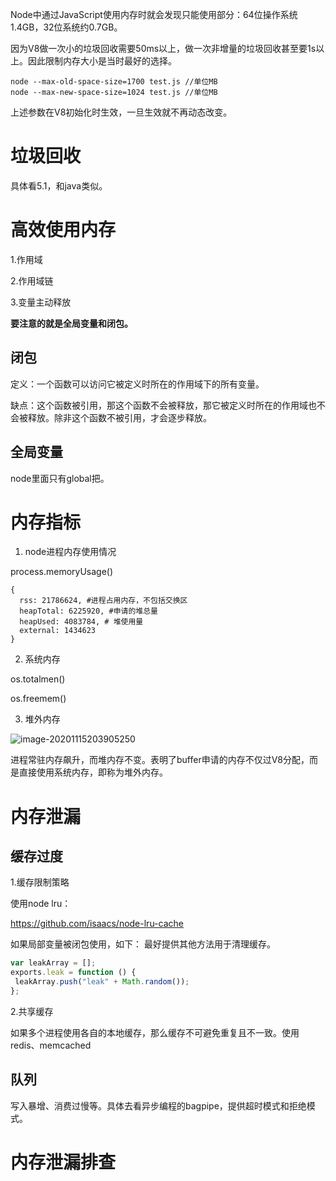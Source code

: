 Node中通过JavaScript使用内存时就会发现只能使用部分：64位操作系统1.4GB，32位系统约0.7GB。

因为V8做一次小的垃圾回收需要50ms以上，做一次非增量的垃圾回收甚至要1s以上。因此限制内存大小是当时最好的选择。

```shell
node --max-old-space-size=1700 test.js //单位MB
node --max-new-space-size=1024 test.js //单位MB
```

上述参数在V8初始化时生效，一旦生效就不再动态改变。

# 垃圾回收

具体看5.1，和java类似。

# 高效使用内存

1.作用域

2.作用域链

3.变量主动释放

**要注意的就是全局变量和闭包。**

## 闭包

定义：一个函数可以访问它被定义时所在的作用域下的所有变量。

缺点：这个函数被引用，那这个函数不会被释放，那它被定义时所在的作用域也不会被释放。除非这个函数不被引用，才会逐步释放。

## 全局变量

node里面只有global把。

# 内存指标

1. node进程内存使用情况

process.memoryUsage()

```shell
{
  rss: 21786624, #进程占用内存，不包括交换区
  heapTotal: 6225920, #申请的堆总量
  heapUsed: 4083784, # 堆使用量
  external: 1434623
}
```

2. 系统内存

os.totalmen()

os.freemem()

3. 堆外内存

![image-20201115203905250](E:\0git_note\node和js\深入浅出nodejs\image\image-20201115203905250.png)

进程常驻内存飙升，而堆内存不变。表明了buffer申请的内存不仅过V8分配，而是直接使用系统内存，即称为堆外内存。

# 内存泄漏

## 缓存过度

1.缓存限制策略

使用node lru：

https://github.com/isaacs/node-lru-cache

如果局部变量被闭包使用，如下： 最好提供其他方法用于清理缓存。

```js
var leakArray = []; 
exports.leak = function () { 
 leakArray.push("leak" + Math.random()); 
};
```

2.共享缓存

如果多个进程使用各自的本地缓存，那么缓存不可避免重复且不一致。使用redis、memcached

## 队列

写入暴增、消费过慢等。具体去看异步编程的bagpipe，提供超时模式和拒绝模式。

# 内存泄漏排查

